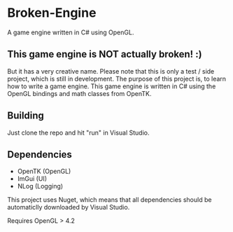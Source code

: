 # Broken-Engine
A game engine written in C# using OpenGL.

## This game engine is NOT actually broken! :)
But it has a very creative name.
Please note that this is only a test / side project, which is still in development.
The purpose of this project is, to learn how to write a game engine.
This game engine is written in C# using the OpenGL bindings and math classes from OpenTK.

## Building
Just clone the repo and hit "run" in Visual Studio.

## Dependencies
- OpenTK (OpenGL)
- ImGui (UI)
- NLog (Logging)

This project uses Nuget, which means that all dependencies should be automaticlly downloaded by Visual Studio.

Requires OpenGL > 4.2